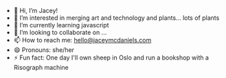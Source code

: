- 👋 Hi, I’m Jacey! 
- 👀 I’m interested in merging art and technology and plants... lots of plants
- 🌱 I’m currently learning javascript
- 💞️ I’m looking to collaborate on ...
- 📫 How to reach me: hello@jaceymcdaniels.com
- 😄 Pronouns: she/her
- ⚡ Fun fact: One day I'll own sheep in Oslo and run a bookshop with a Risograph machine
